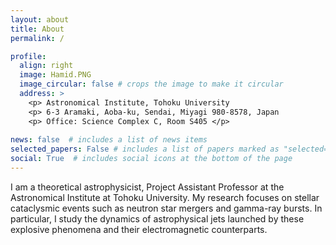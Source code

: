 ```yaml
---
layout: about
title: About
permalink: /

profile:
  align: right
  image: Hamid.PNG
  image_circular: false # crops the image to make it circular
  address: >
    <p> Astronomical Institute, Tohoku University
    <p> 6-3 Aramaki, Aoba-ku, Sendai, Miyagi 980-8578, Japan
    <p> Office: Science Complex C, Room S405 </p>
    
news: false  # includes a list of news items
selected_papers: False # includes a list of papers marked as "selected={true}"
social: True  # includes social icons at the bottom of the page
---
```


I am a theoretical astrophysicist, Project Assistant Professor at the Astronomical Institute at Tohoku University. My research focuses on stellar cataclysmic events such as neutron star mergers and gamma-ray bursts. In particular, I study the dynamics of astrophysical jets launched by these explosive phenomena and their electromagnetic counterparts.



